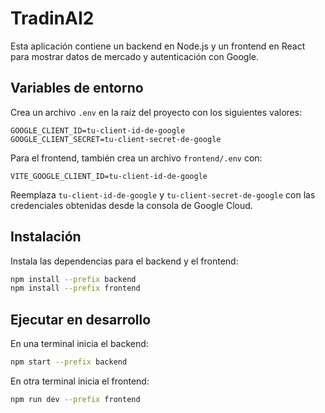 # TradinAI2

Esta aplicación contiene un backend en Node.js y un frontend en React para mostrar datos de mercado y autenticación con Google.

## Variables de entorno

Crea un archivo `.env` en la raíz del proyecto con los siguientes valores:

```
GOOGLE_CLIENT_ID=tu-client-id-de-google
GOOGLE_CLIENT_SECRET=tu-client-secret-de-google
```

Para el frontend, también crea un archivo `frontend/.env` con:

```
VITE_GOOGLE_CLIENT_ID=tu-client-id-de-google
```

Reemplaza `tu-client-id-de-google` y `tu-client-secret-de-google` con las credenciales obtenidas desde la consola de Google Cloud.

## Instalación

Instala las dependencias para el backend y el frontend:

```bash
npm install --prefix backend
npm install --prefix frontend
```

## Ejecutar en desarrollo

En una terminal inicia el backend:

```bash
npm start --prefix backend
```

En otra terminal inicia el frontend:

```bash
npm run dev --prefix frontend
```
